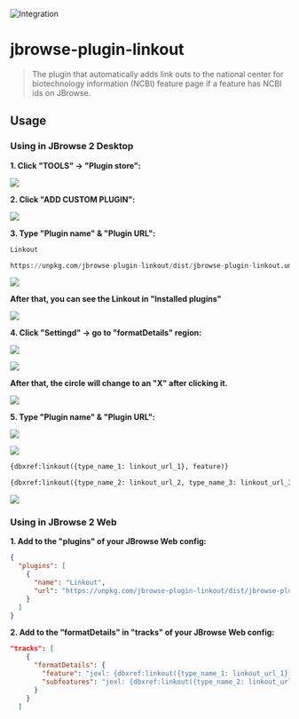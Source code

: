 ![Integration](https://github.com/Chi-HsienChang/jbrowse-plugin-linkout/workflows/Integration/badge.svg?branch=main)

# jbrowse-plugin-linkout

> The plugin that automatically adds link outs to the national center for biotechnology information
(NCBI) feature page if a feature has NCBI ids on JBrowse.

## Usage

### Using in JBrowse 2 Desktop

**1. Click "TOOLS" &rarr; "Plugin store":**

![](img/plugin_store_1.png)

**2. Click "ADD CUSTOM PLUGIN":**

![](img/plugin_store_2.png)

**3. Type "Plugin name" & "Plugin URL":**

```python
Linkout
```
```python
https://unpkg.com/jbrowse-plugin-linkout/dist/jbrowse-plugin-linkout.umd.production.min.js
```

![](img/plugin_store_3.png)

**After that, you can see the Linkout in "Installed plugins"**

![](img/plugin_store_4.png)

**4. Click "Settingd" &rarr; go to "formatDetails" region:**

![](img/plugin_store_5.png)

![](img/plugin_store_6.png)

**After that, the circle will change to an "X" after clicking it.**

![](img/plugin_store_7.png)

**5. Type "Plugin name" & "Plugin URL":**

![](img/plugin_store_8.png)

![](img/plugin_store_9.png)

```python
{dbxref:linkout({type_name_1: linkout_url_1}, feature)}
```

```python
{dbxref:linkout({type_name_2: linkout_url_2, type_name_3: linkout_url_3}, feature)}
```

![](img/plugin_store_10.png)


### Using in JBrowse 2 Web

**1. Add to the "plugins" of your JBrowse Web config:**

```json
{
  "plugins": [
    {
      "name": "Linkout",
      "url": "https://unpkg.com/jbrowse-plugin-linkout/dist/jbrowse-plugin-linkout.umd.production.min.js"
    }
  ]
}
```

**2. Add to the "formatDetails" in "tracks" of your JBrowse Web config:**

```json
"tracks": [
    {
      "formatDetails": {
        "feature": "jexl: {dbxref:linkout({type_name_1: linkout_url_1}, feature)}",
        "subfeatures": "jexl: {dbxref:linkout({type_name_2: linkout_url_2, type_name_3: linkout_url_3}, feature)}"
      }
    }
  ]
```

